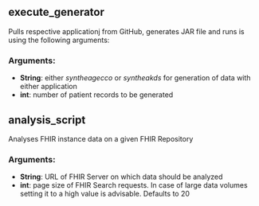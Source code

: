 ## execute_generator

Pulls respective applicationj from GitHub, generates JAR file and runs is using the following arguments:

### Arguments:

- **String**: either *syntheagecco* or *syntheakds* for generation of data with either application
- **int**: number of patient records to be generated 

## analysis_script

Analyses FHIR instance data on a given FHIR Repository

### Arguments:

- **String**: URL of FHIR Server on which data should be analyzed
- **int**: page size of FHIR Search requests. In case of large data volumes setting it to a high value is advisable.
Defaults to 20